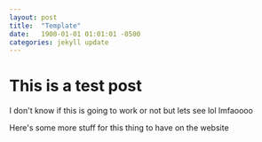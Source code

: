 ```yaml
---
layout: post
title:  "Template"
date:   1900-01-01 01:01:01 -0500
categories: jekyll update
---
```

# This is a test post
I don't know if this is going to work or not but lets see lol lmfaoooo

Here's some more stuff for this thing to have on the website